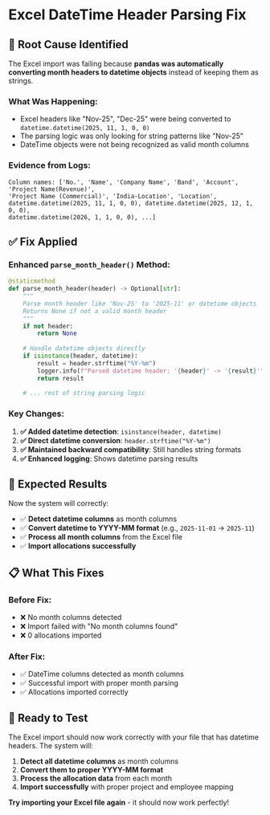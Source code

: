 # Excel DateTime Header Parsing Fix

## 🐛 **Root Cause Identified**

The Excel import was failing because **pandas was automatically converting month headers to datetime objects** instead of keeping them as strings.

### **What Was Happening:**
- Excel headers like "Nov-25", "Dec-25" were being converted to `datetime.datetime(2025, 11, 1, 0, 0)`
- The parsing logic was only looking for string patterns like "Nov-25"
- DateTime objects were not being recognized as valid month columns

### **Evidence from Logs:**
```
Column names: ['No.', 'Name', 'Company Name', 'Band', 'Account', 'Project Name(Revenue)', 
'Project Name (Commercial)', 'India-Location', 'Location', 
datetime.datetime(2025, 11, 1, 0, 0), datetime.datetime(2025, 12, 1, 0, 0), 
datetime.datetime(2026, 1, 1, 0, 0), ...]
```

## ✅ **Fix Applied**

### **Enhanced `parse_month_header()` Method:**

```python
@staticmethod
def parse_month_header(header) -> Optional[str]:
    """
    Parse month header like 'Nov-25' to '2025-11' or datetime objects
    Returns None if not a valid month header
    """
    if not header:
        return None
    
    # Handle datetime objects directly
    if isinstance(header, datetime):
        result = header.strftime("%Y-%m")
        logger.info(f"Parsed datetime header: '{header}' -> '{result}'")
        return result
        
    # ... rest of string parsing logic
```

### **Key Changes:**
1. **✅ Added datetime detection**: `isinstance(header, datetime)`
2. **✅ Direct datetime conversion**: `header.strftime("%Y-%m")`
3. **✅ Maintained backward compatibility**: Still handles string formats
4. **✅ Enhanced logging**: Shows datetime parsing results

## 🎯 **Expected Results**

Now the system will correctly:
- ✅ **Detect datetime columns** as month columns
- ✅ **Convert datetime to YYYY-MM format** (e.g., `2025-11-01` → `2025-11`)
- ✅ **Process all month columns** from the Excel file
- ✅ **Import allocations successfully**

## 📋 **What This Fixes**

### **Before Fix:**
- ❌ No month columns detected
- ❌ Import failed with "No month columns found"
- ❌ 0 allocations imported

### **After Fix:**
- ✅ DateTime columns detected as month columns
- ✅ Successful import with proper month parsing
- ✅ Allocations imported correctly

## 🚀 **Ready to Test**

The Excel import should now work correctly with your file that has datetime headers. The system will:

1. **Detect all datetime columns** as month columns
2. **Convert them to proper YYYY-MM format**
3. **Process the allocation data** from each month
4. **Import successfully** with proper project and employee mapping

**Try importing your Excel file again** - it should now work perfectly!
